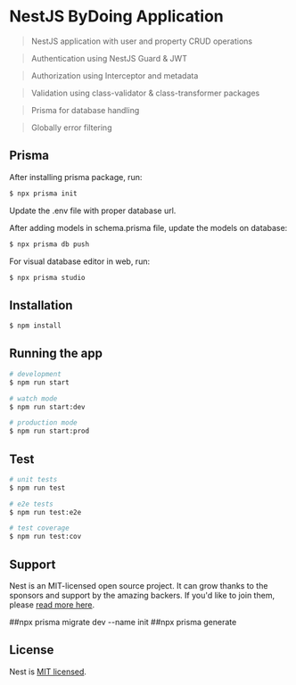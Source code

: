 # NestJS ByDoing Application

> NestJS application with user and property CRUD operations

> Authentication using NestJS Guard & JWT

> Authorization using Interceptor and metadata

> Validation using class-validator & class-transformer packages

> Prisma for database handling

> Globally error filtering

## Prisma

After installing prisma package, run:

```bash
$ npx prisma init
```

Update the .env file with proper database url.

After adding models in schema.prisma file, update the models on database:

```bash
$ npx prisma db push
```

For visual database editor in web, run:

```bash
$ npx prisma studio
```

## Installation

```bash
$ npm install
```

## Running the app

```bash
# development
$ npm run start

# watch mode
$ npm run start:dev

# production mode
$ npm run start:prod
```

## Test

```bash
# unit tests
$ npm run test

# e2e tests
$ npm run test:e2e

# test coverage
$ npm run test:cov
```

## Support

Nest is an MIT-licensed open source project. It can grow thanks to the sponsors and support by the amazing backers. If you'd like to join them, please [read more here](https://docs.nestjs.com/support).

##npx prisma migrate dev --name init
##npx prisma generate
## License

Nest is [MIT licensed](LICENSE).
